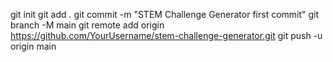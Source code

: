 git init
git add .
git commit -m "STEM Challenge Generator first commit"
git branch -M main
git remote add origin https://github.com/YourUsername/stem-challenge-generator.git
git push -u origin main
